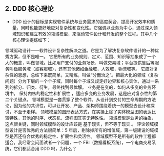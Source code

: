 ## 2. DDD 核心理论

- DDD 设计的目标是实现软件系统与业务需求的高度契合，提高开发效率和质量，同时也能更好地应对复杂性和变化性。它强调以业务为中心，通过深入领域知识和建立有效的领域模型，来驱动软件设计和开发的整个过程。其中几个核心理论提炼如下：

领域驱动设计——软件设计复杂性解决之道。它是为了解决复杂软件设计的一种优秀方案，但不是唯一。
它把所有的业务规则、定义、范围、知识等抽象成了一个大的概念，叫做领域。比如用户支付的业务场景，叫做交易域；平台提供售后等服务叫做服务域（或客服域），还有其他诸如金融域，人效域，物流域等。
它应对复杂性的思想，总结下来既简单，又精炼，叫做“分而治之”。把最大化的领域（复杂问题）分为下层的一个个子域，同时每个子域又规定好边界和核心实体，通过一系列的拆分、归类、衍生，最终找到最优解。
业务是在变的，如何从多变的业务环境中， 保持内核的稳定性和扩展性 ，适应多变的业务发展，这是应对复杂性的第二个关键点。
领域模型是一套贯穿了整个软件，从设计到交付的生命周期的方法论，因为他的共识性，可以让开发、产品、架构师围绕着统一的模型去设计和探讨，不至于走样。
领域模型的图形表达方式，在实操上除了实体模型图的表达比较特殊，其他的时序、状态机、流程图其实无特殊性。
领域模型是业务的抽象，这点很关键，同时领域模型的设计应该是 基于现实，但不等于现实 。
评论领域模型设计是否优秀的方法很简单：5 年后，剔除掉所有的增值域，第一版建设的域模型是否还符合优秀的稳定性、扩展性和灵活性。
领域模型不是所有的软件工程都适合，我经常会问面试者一个问题，一个 FBI（数据看板系统），一个电商交易系统，它们都适合用 DDD 吗，为什么？
